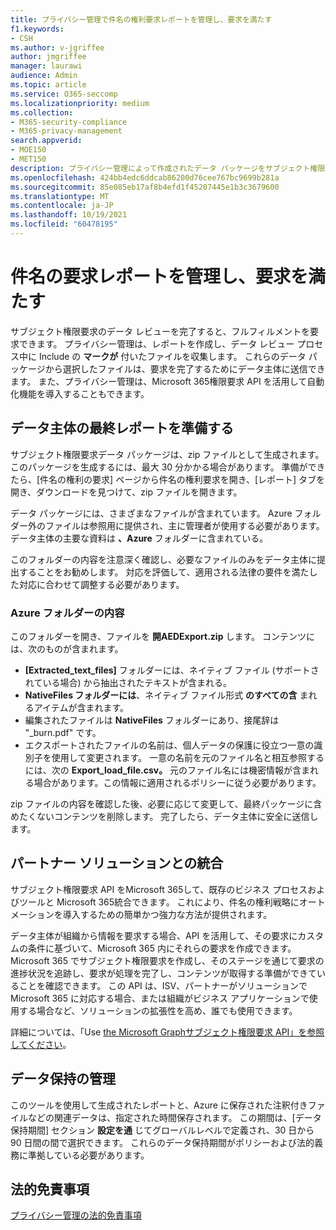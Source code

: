 ```yaml
---
title: プライバシー管理で件名の権利要求レポートを管理し、要求を満たす
f1.keywords:
- CSH
ms.author: v-jgriffee
author: jmgriffee
manager: laurawi
audience: Admin
ms.topic: article
ms.service: O365-seccomp
ms.localizationpriority: medium
ms.collection:
- M365-security-compliance
- M365-privacy-management
search.appverid:
- MOE150
- MET150
description: プライバシー管理によって作成されたデータ パッケージをサブジェクト権限要求に対して管理し、データ主体に対する要求を満たす方法について説明します。
ms.openlocfilehash: 424bb4edc6ddcab86200d76cee767bc9699b281a
ms.sourcegitcommit: 85e085eb17af8b4efd1f45207445e1b3c3679600
ms.translationtype: MT
ms.contentlocale: ja-JP
ms.lasthandoff: 10/19/2021
ms.locfileid: "60478195"
---
```

# <a name="manage-subject-rights-requests-reports-and-fulfill-requests"></a>件名の要求レポートを管理し、要求を満たす

サブジェクト権限要求のデータ レビューを完了すると、フルフィルメントを要求できます。 プライバシー管理は、レポートを作成し、データ レビュー プロセス中に Include の **マークが** 付いたファイルを収集します。 これらのデータ パッケージから選択したファイルは、要求を完了するためにデータ主体に送信できます。 また、プライバシー管理は、Microsoft 365権限要求 API を活用して自動化機能を導入することもできます。

## <a name="prepare-final-reports-for-the-data-subject"></a>データ主体の最終レポートを準備する

サブジェクト権限要求データ パッケージは、zip ファイルとして生成されます。 このパッケージを生成するには、最大 30 分かかる場合があります。 準備ができたら、[件名の権利の要求] ページから件名の権利要求を開き、[レポート] タブを開き、ダウンロードを見つけて、zip ファイルを開きます。

データ パッケージには、さまざまなファイルが含まれています。 Azure フォルダー外のファイルは参照用に提供され、主に管理者が使用する必要があります。 データ主体の主要な資料は **、Azure** フォルダーに含まれている。

このフォルダーの内容を注意深く確認し、必要なファイルのみをデータ主体に提出することをお勧めします。 対応を評価して、適用される法律の要件を満たした対応に合わせて調整する必要があります。

### <a name="azure-folder-contents"></a>Azure フォルダーの内容

このフォルダーを開き、ファイルを **開AEDExport.zip** します。 コンテンツには、次のものが含まれます。

- **[Extracted_text_files]** フォルダーには、ネイティブ ファイル (サポートされている場合) から抽出されたテキストが含まれる。
- **NativeFiles フォルダーには**、ネイティブ ファイル形式 **のすべての含** まれるアイテムが含まれます。
- 編集されたファイルは **NativeFiles** フォルダーにあり、接尾辞は "_burn.pdf" です。
- エクスポートされたファイルの名前は、個人データの保護に役立つ一意の識別子を使用して変更されます。 一意の名前を元のファイル名と相互参照するには、次の **Export_load_file.csv。** 元のファイル名には機密情報が含まれる場合があります。この情報に適用されるポリシーに従う必要があります。

zip ファイルの内容を確認した後、必要に応じて変更して、最終パッケージに含めたくないコンテンツを削除します。 完了したら、データ主体に安全に送信します。

## <a name="integrate-with-partner-solutions"></a>パートナー ソリューションとの統合

サブジェクト権限要求 API をMicrosoft 365して、既存のビジネス プロセスおよびツールと Microsoft 365統合できます。 これにより、件名の権利戦略にオートメーションを導入するための簡単かつ強力な方法が提供されます。

データ主体が組織から情報を要求する場合、API を活用して、その要求にカスタムの条件に基づいて、Microsoft 365 内にそれらの要求を作成できます。 Microsoft 365 でサブジェクト権限要求を作成し、そのステージを通じて要求の進捗状況を追跡し、要求が処理を完了し、コンテンツが取得する準備ができていることを確認できます。 この API は、ISV、パートナーがソリューションで Microsoft 365 に対応する場合、または組織がビジネス アプリケーションで使用する場合など、ソリューションの拡張性を高め、誰でも使用できます。

詳細については、「Use [the Microsoft Graphサブジェクト権限要求 API」を参照してください](/graph/api/resources/subjectrightsrequest-subjectrightsrequestapioverview)。

## <a name="manage-data-retention"></a>データ保持の管理

このツールを使用して生成されたレポートと、Azure に保存された注釈付きファイルなどの関連データは、指定された時間保存されます。 この期間は、[データ保持期間] セクション **設定を通** じてグローバルレベルで定義され、30 日から 90 日間の間で選択できます。 これらのデータ保持期間がポリシーおよび法的義務に準拠している必要があります。

## <a name="legal-disclaimer"></a>法的免責事項

[プライバシー管理の法的免責事項](privacy-management-disclaimer.md)
